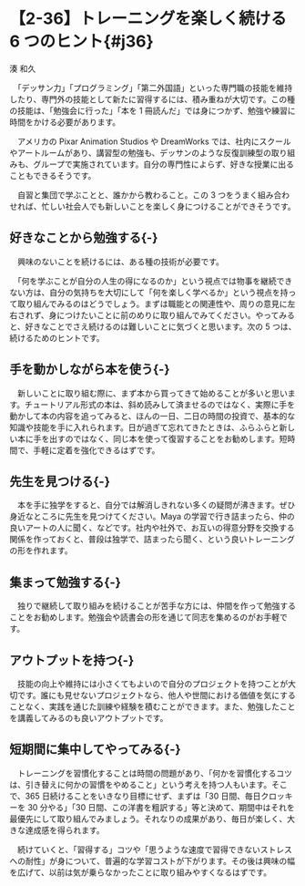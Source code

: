 # 【2-36】トレーニングを楽しく続ける 6 つのヒント{#j36}

<div class="author">湊 和久</div>

　「デッサン力」「プログラミング」「第二外国語」といった専門職の技能を維持したり、専門外の技能として新たに習得するには、積み重ねが大切です。この種の技能は、「勉強会に行った」「本を 1 冊読んだ」では身につかず、勉強や練習に時間をかける必要があります。

　アメリカの Pixar Animation Studios や DreamWorks では、社内にスクールやアートルームがあり、講習型の勉強も、デッサンのような反復訓練型の取り組みも、グループで実施されています。自分の専門性によらず、好きな授業に出ることもできるそうです。

　自習と集団で学ぶことと、誰かから教わること。この 3 つをうまく組み合わせれば、忙しい社会人でも新しいことを楽しく身につけることができそうです。

## 好きなことから勉強する{-}

　興味のないことを続けるには、ある種の技術が必要です。

　「何を学ぶことが自分の人生の得になるのか」という視点では物事を継続できない方は、自分の気持ちを大切にして「何を楽しく学べるか」という視点を持って取り組んでみるのはどうでしょう。まずは職能との関連性や、周りの意見に左右されず、身につけたいことに前のめりに取り組んでみてください。やってみると、好きなことでさえ続けるのは難しいことに気づくと思います。次の 5 つは、続けるためのヒントです。

## 手を動かしながら本を使う{-}

　新しいことに取り組む際に、まず本から買ってきて始めることが多いと思います。チュートリアル形式の本は、斜め読みして済ませるのではなく、実際に手を動かして本の内容を追ってみると、ほんの一日、二日の時間の投資で、基本的な知識や技能を手に入れられます。日が過ぎて忘れてきたときは、ふらふらと新しい本に手を出すのではなく、同じ本を使って復習することをお勧めします。短時間で、手軽に定着を強化できるはずです。

## 先生を見つける{-}

　本を手に独学をすると、自分では解消しきれない多くの疑問が沸きます。ぜひ身近なところに先生を見つけてください。Maya の学習で行き詰まったら、仲の良いアートの人に聞く、などです。社内や社外で、お互いの得意分野を交換する関係を作っておくと、普段は独学で、詰まったら聞く、という良いトレーニングの形を作れます。

## 集まって勉強する{-}

　独りで継続して取り組みを続けることが苦手な方には、仲間を作って勉強することをお勧めします。勉強会や読書会の形を通じて同志を集めるのがお手軽です。

## アウトプットを持つ{-}

　技能の向上や維持には小さくてもよいので自分のプロジェクトを持つことが大切です。誰にも見せないプロジェクトなら、他人や世間における価値を気にすることなく、実践を通じた訓練や経験を積むことができます。また、勉強したことを講義してみるのも良いアウトプットです。

## 短期間に集中してやってみる{-}

　トレーニングを習慣化することは時間の問題があり、「何かを習慣化するコツは、引き替えに何かの習慣をやめること」という考えを持つ人もいます。そこで、365 日続けることをいきなり目標にせず、まずは「30 日間、毎日クロッキーを 30 分やる」「30 日間、この洋書を粗訳する」等と決めて、期間中はそれを最優先にして取り組んでみましょう。それなりの成果があり、毎日が楽しく、大きな達成感を得られます。

　続けていくと、「習得する」コツや「思うような速度で習得できないストレスへの耐性」が身について、普遍的な学習コストが下がります。その後は興味の幅を広げて、以前は気が乗らなかったことに取り組みやすくなるはずです。
